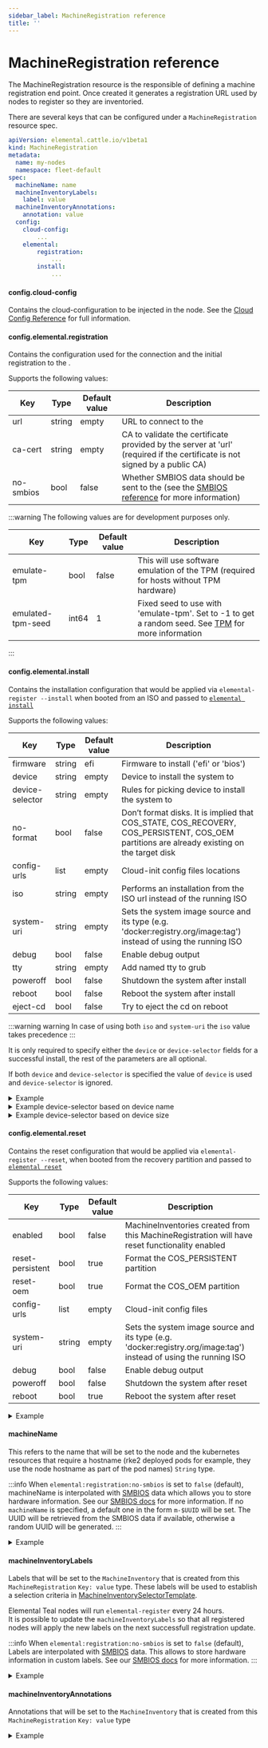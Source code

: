 ```yaml
---
sidebar_label: MachineRegistration reference
title: ''
---
```


# MachineRegistration reference

The MachineRegistration resource is the responsible of defining a machine registration end point. Once created it generates a registration URL used by nodes to register so they are inventoried.

There are several keys that can be configured under a `MachineRegistration` resource spec.

```yaml title="MachineRegistration" showLineNumbers
apiVersion: elemental.cattle.io/v1beta1
kind: MachineRegistration
metadata:
  name: my-nodes
  namespace: fleet-default
spec:
  machineName: name
  machineInventoryLabels:
    label: value
  machineInventoryAnnotations:
    annotation: value
  config:
    cloud-config:
        ...
    elemental:
        registration:
            ...
        install:
            ... 
```

#### config.cloud-config

Contains the cloud-configuration to be injected in the node. See the [Cloud Config Reference](cloud-config-reference.md) for full information.

#### config.elemental.registration
Contains the configuration used for the connection and the initial registration to the <Vars name="elemental_operator_name" />.

Supports the following values:

| Key               | Type   | Default value | Description                                                                                                                                    |
|-------------------|--------|---------------|------------------------------------------------------------------------------------------------------------------------------------------------|
| url               | string | empty         | URL to connect to the <Vars name="elemental_operator_name" />                                                                                  |
| ca-cert           | string | empty         | CA to validate the certificate provided by the server at 'url' (required if the certificate is not signed by a public CA)                      |
| no-smbios         | bool   | false         | Whether SMBIOS data should be sent to the <Vars name="elemental_operator_name" /> (see the [SMBIOS reference](smbios.md) for more information) |

:::warning
The following values are for development purposes only.

| Key               | Type   | Default value | Description                                                                                                  |
|-------------------|--------|---------------|--------------------------------------------------------------------------------------------------------------|
| emulate-tpm       | bool   | false         | This will use software emulation of the TPM (required for hosts without TPM hardware)                        |
| emulated-tpm-seed | int64  | 1             | Fixed seed to use with 'emulate-tpm'. Set to -1 to get a random seed. See [TPM](tpm.md) for more information |

:::


#### config.elemental.install

Contains the installation configuration that would be applied via `elemental-register --install` when booted from an ISO and passed to [`elemental install`](https://github.com/rancher/elemental-toolkit/blob/main/docs/elemental_install.md)

Supports the following values:

| Key             | Type   | Default value | Description                                                                                                                                |
|-----------------|--------|---------------|--------------------------------------------------------------------------------------------------------------------------------------------|
| firmware        | string | efi           | Firmware to install ('efi' or 'bios')                                                                                                      |
| device          | string | empty         | Device to install the system to                                                                                                            |
| device-selector | string | empty         | Rules for picking device to install the system to                                                                                          |
| no-format       | bool   | false         | Don’t format disks. It is implied that COS_STATE, COS_RECOVERY, COS_PERSISTENT, COS_OEM partitions are already existing on the target disk |
| config-urls     | list   | empty         | Cloud-init config files locations                                                                                                          |
| iso             | string | empty         | Performs an installation from the ISO url instead of the running ISO                                                                       |
| system-uri      | string | empty         | Sets the system image source and its type (e.g. 'docker:registry.org/image:tag') instead of using the running ISO                          |
| debug           | bool   | false         | Enable debug output                                                                                                                        |
| tty             | string | empty         | Add named tty to grub                                                                                                                      |
| poweroff        | bool   | false         | Shutdown the system after install                                                                                                          |
| reboot          | bool   | false         | Reboot the system after install                                                                                                            |
| eject-cd        | bool   | false         | Try to eject the cd on reboot                                                                                                              |

:::warning warning
In case of using both `iso` and `system-uri` the `iso` value takes precedence
:::

It is only required to specify either the `device` or `device-selector` fields for a successful install, the rest of the parameters are all optional.

If both `device` and `device-selector` is specified the value of `device` is used and `device-selector` is ignored.

<details>
<summary>Example</summary>

  ```yaml showLineNumbers
  apiVersion: elemental.cattle.io/v1beta1
  kind: MachineRegistration
  metadata:
    name: my-nodes
    namespace: fleet-default
  spec:
    config:
      elemental:
        install:
          device: /dev/sda
          debug: true
          reboot: true
          eject-cd: true
          system-uri: registry.suse.com/rancher/elemental-teal/5.4:latest
  ```
</details>

<details>
<summary>Example device-selector based on device name</summary>
  ```yaml showLineNumbers
  device-selector:
  - key: Name
    operator: In
    values:
    - /dev/sda
    - /dev/vda
    - /dev/nvme0
  ```
</details>

<details>
<summary>Example device-selector based on device size</summary>
  ```yaml showLineNumbers
  device-selector:
  - key: Size
    operator: Lt
    values:
    - 100Gi
  - key: Size
    operator: Gt
    values:
    - 30Gi
  ```
</details>


#### config.elemental.reset

Contains the reset configuration that would be applied via `elemental-register --reset`, when booted from the recovery partition and passed to [`elemental reset`](https://github.com/rancher/elemental-toolkit/blob/main/docs/elemental_reset.md)

Supports the following values:

| Key               | Type   | Default value | Description                                                                                                                                |
|-------------------|--------|---------------|-------------------------------------------------------------------------------------------------------------------|
| enabled           | bool   | false         | MachineInventories created from this MachineRegistration will have reset functionality enabled                    |
| reset-persistent  | bool   | true          | Format the COS_PERSISTENT partition                                                                               |
| reset-oem         | bool   | true          | Format the COS_OEM partition                                                                                      |
| config-urls       | list   | empty         | Cloud-init config files                                                                                           |
| system-uri        | string | empty         | Sets the system image source and its type (e.g. 'docker:registry.org/image:tag') instead of using the running ISO |
| debug             | bool   | false         | Enable debug output                                                                                               |
| poweroff          | bool   | false         | Shutdown the system after reset                                                                                   |
| reboot            | bool   | true          | Reboot the system after reset                                                                                     |

<details>
<summary>Example</summary>

  ```yaml showLineNumbers
  apiVersion: elemental.cattle.io/v1beta1
  kind: MachineRegistration
  metadata:
    name: my-nodes
    namespace: fleet-default
  spec:
    config:
      elemental:
        reset:
          enabled: true
          debug: true
          reset-persistent: true
          reset-oem: true
          reboot: true
          system-uri: registry.opensuse.org/isv/rancher/elemental/stable/teal53/15.4/rancher/elemental-teal/5.3:latest
  ```
</details>

#### machineName

This refers to the name that will be set to the node and the kubernetes resources that require a hostname (rke2 deployed pods for example, they use the node hostname as part of the pod names)
`String` type.

:::info
When `elemental:registration:no-smbios` is set to `false` (default), machineName is interpolated with [SMBIOS](https://www.dmtf.org/standards/smbios) data which allows you to store hardware information.
See our [SMBIOS docs](smbios.md) for more information.
If no `machineName` is specified, a default one in the form `m-$UUID` will be set.
The UUID will be retrieved from the SMBIOS data if available, otherwise a random UUID will be generated.
:::

<details>
<summary>Example</summary>

  ```yaml showLineNumbers
  apiVersion: elemental.cattle.io/v1beta1
  kind: MachineRegistration
  metadata:
    name: my-nodes
    namespace: fleet-default
  spec:
    machineName: hostname-test-4
  ```

</details>

#### machineInventoryLabels

Labels that will be set to the `MachineInventory` that is created from this `MachineRegistration`
`Key: value` type. These labels will be used to establish a selection criteria in [MachineInventorySelectorTemplate](machineinventoryselectortemplate-reference.md).  

Elemental Teal nodes will run `elemental-register` every 24 hours.  
It is possible to update the `machineInventoryLabels` so that all registered nodes will apply the new labels on the next successfull registration update.  

:::info
When `elemental:registration:no-smbios` is set to `false` (default), Labels are interpolated with [SMBIOS](https://www.dmtf.org/standards/smbios) data. This allows to store hardware information in custom labels.
See our [SMBIOS docs](smbios.md) for more information.
:::

<details>
<summary>Example</summary>

  ```yaml showLineNumbers
  apiVersion: elemental.cattle.io/v1beta1
  kind: MachineRegistration
  metadata:
    name: my-nodes
    namespace: fleet-default
  spec:
    machineInventoryLabels:
      my.prefix.io/element: fire
      my.prefix.io/cpus: 32
      my.prefix.io/manufacturer: "${System Information/Manufacturer}"
      my.prefix.io/productName: "${System Information/Product Name}"
      my.prefix.io/serialNumber: "${System Information/Serial Number}"
      my.prefix.io/machineUUID: "${System Information/UUID}"
  ```

</details>

#### machineInventoryAnnotations

Annotations that will be set to the `MachineInventory` that is created from this `MachineRegistration`
`Key: value` type

<details>
<summary>Example</summary>

  ```yaml showLineNumbers
  apiVersion: elemental.cattle.io/v1beta1
  kind: MachineRegistration
  metadata:
    name: my-nodes
    namespace: fleet-default
  spec:
    machineInventoryAnnotations:
      owner: bob
      version: 1.0.0
  ```

</details>
